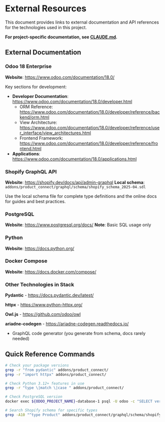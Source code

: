 # External Resources

This document provides links to external documentation and API references for the technologies used in this project.

**For project-specific documentation, see [CLAUDE.md](../CLAUDE.md).**

## External Documentation

### Odoo 18 Enterprise

**Website**: https://www.odoo.com/documentation/18.0/

Key sections for development:

- **Developer Documentation**: https://www.odoo.com/documentation/18.0/developer.html
    - ORM Reference: https://www.odoo.com/documentation/18.0/developer/reference/backend/orm.html
    - View
      Architecture: https://www.odoo.com/documentation/18.0/developer/reference/user_interface/view_architectures.html
    - Frontend Framework: https://www.odoo.com/documentation/18.0/developer/reference/frontend.html
- **Applications**: https://www.odoo.com/documentation/18.0/applications.html

### Shopify GraphQL API

**Website**: https://shopify.dev/docs/api/admin-graphql
**Local schema**: `addons/product_connect/graphql/schema/shopify_schema_2025-04.sdl`

Use the local schema file for complete type definitions and the online docs for guides and best practices.

### PostgreSQL

**Website**: https://www.postgresql.org/docs/
**Note**: Basic SQL usage only

### Python

**Website**: https://docs.python.org/

### Docker Compose

**Website**: https://docs.docker.com/compose/

### Other Technologies in Stack

**Pydantic** - https://docs.pydantic.dev/latest/

**httpx** - https://www.python-httpx.org/

**Owl.js** - https://github.com/odoo/owl

**ariadne-codegen** - https://ariadne-codegen.readthedocs.io/

- GraphQL code generator (you generate from schema, docs rarely needed)

## Quick Reference Commands

```bash
# Check your package versions
grep -r "from pydantic" addons/product_connect/
grep -r "import httpx" addons/product_connect/

# Check Python 3.12+ features in use
grep -r "type \|match \|case " addons/product_connect/

# Check PostgreSQL version
docker exec ${ODOO_PROJECT_NAME}-database-1 psql -U odoo -c "SELECT version();"

# Search Shopify schema for specific types
grep -A10 "^type Product" addons/product_connect/graphql/schema/shopify_schema_2025-04.sdl
```
